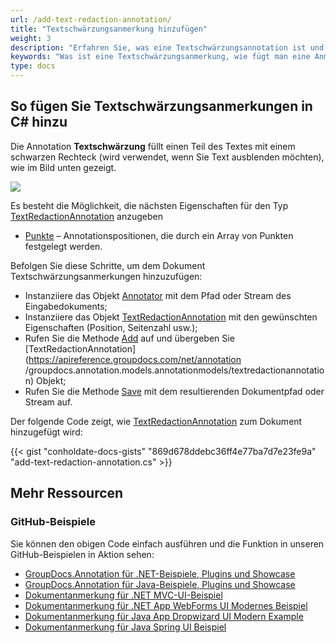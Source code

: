 ```yaml
---
url: /add-text-redaction-annotation/
title: "Textschwärzungsanmerkung hinzufügen"
weight: 3
description: "Erfahren Sie, was eine Textschwärzungsannotation ist und wie Sie sie mithilfe der GroupDocs.Annotation-API, die Teil von Conholdate.Total für .NET ist, programmgesteuert zu einem Dokument hinzufügen."
keywords: "Was ist eine Textschwärzungsanmerkung, wie fügt man eine Anmerkung hinzu, fügt eine Textschwärzungsanmerkung hinzu"
type: docs
---
```


## So fügen Sie Textschwärzungsanmerkungen in C# hinzu

Die Annotation **Textschwärzung** füllt einen Teil des Textes mit einem schwarzen Rechteck (wird verwendet, wenn Sie Text ausblenden möchten), wie im Bild unten gezeigt.

![](https://docs.groupdocs.com/annotation/net/images/add-text-redaction-annotation.png)

Es besteht die Möglichkeit, die nächsten Eigenschaften für den Typ [TextRedactionAnnotation](https://apireference.groupdocs.com/net/annotation/groupdocs.annotation.models.annotationmodels/textredactionannotation) anzugeben

* [Punkte](https://apireference.groupdocs.com/annotation/net/groupdocs.annotation.models.annotationmodels/textredactionannotation/properties/points) – Annotationspositionen, die durch ein Array von Punkten festgelegt werden.
    




Befolgen Sie diese Schritte, um dem Dokument Textschwärzungsanmerkungen hinzuzufügen:

* Instanziiere das Objekt [Annotator](https://apireference.groupdocs.com/net/annotation/groupdocs.annotation/annotator) mit dem Pfad oder Stream des Eingabedokuments;
* Instanziiere das Objekt [TextRedactionAnnotation](https://apireference.groupdocs.com/net/annotation/groupdocs.annotation.models.annotationmodels/textredactionannotation) mit den gewünschten Eigenschaften (Position, Seitenzahl usw.);
* Rufen Sie die Methode [Add](https://apireference.groupdocs.com/net/annotation/groupdocs.annotation/annotator/methods/add) auf und übergeben Sie [TextRedactionAnnotation](https://apireference.groupdocs.com/net/annotation /groupdocs.annotation.models.annotationmodels/textredactionannotation) Objekt;
* Rufen Sie die Methode [Save](https://apireference.groupdocs.com/net/annotation/groupdocs.annotation/annotator/methods/save/index) mit dem resultierenden Dokumentpfad oder Stream auf.

Der folgende Code zeigt, wie [TextRedactionAnnotation](https://apireference.groupdocs.com/net/annotation/groupdocs.annotation.models.annotationmodels/textredactionannotation) zum Dokument hinzugefügt wird:

{{< gist "conholdate-docs-gists" "869d678ddebc36ff4e77ba7d7e23fe9a" "add-text-redaction-annotation.cs" >}}
    




## Mehr Ressourcen
### GitHub-Beispiele
Sie können den obigen Code einfach ausführen und die Funktion in unseren GitHub-Beispielen in Aktion sehen:

* [GroupDocs.Annotation für .NET-Beispiele, Plugins und Showcase](https://github.com/groupdocs-annotation/GroupDocs.Annotation-for-.NET)
* [GroupDocs.Annotation für Java-Beispiele, Plugins und Showcase](https://github.com/groupdocs-annotation/GroupDocs.Annotation-for-Java)
* [Dokumentanmerkung für .NET MVC-UI-Beispiel](https://github.com/groupdocs-annotation/GroupDocs.Annotation-for-.NET-MVC)
* [Dokumentanmerkung für .NET App WebForms UI Modernes Beispiel](https://github.com/groupdocs-annotation/GroupDocs.Annotation-for-.NET-WebForms)
* [Dokumentanmerkung für Java App Dropwizard UI Modern Example](https://github.com/groupdocs-annotation/GroupDocs.Annotation-for-Java-Dropwizard)
* [Dokumentanmerkung für Java Spring UI Beispiel](https://github.com/groupdocs-annotation/GroupDocs.Annotation-for-Java-Spring)
    






